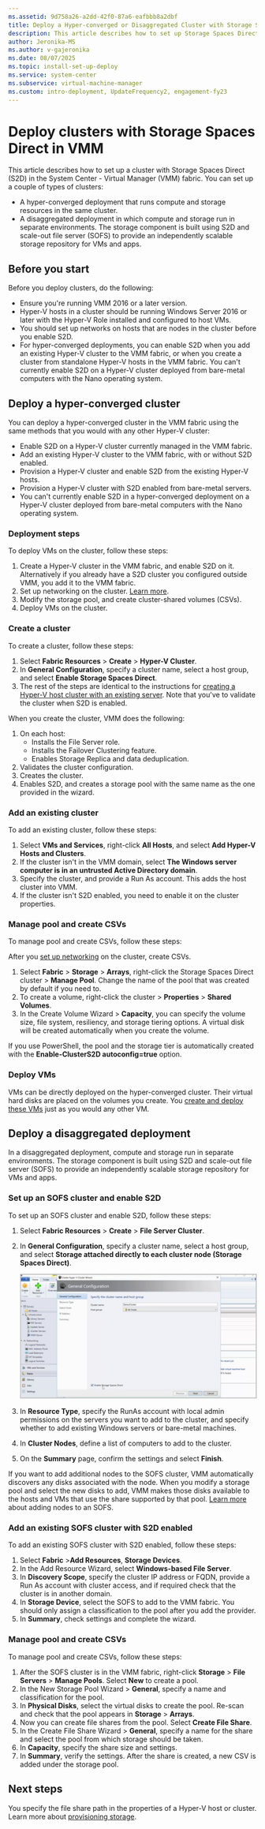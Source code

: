 ```yaml
---
ms.assetid: 9d758a26-a2dd-42f0-87a6-eafbbb8a2dbf
title: Deploy a Hyper-converged or Disaggregated Cluster with Storage Spaces Direct in VMM
description: This article describes how to set up Storage Spaces Direct in the VMM fabric
author: Jeronika-MS
ms.author: v-gajeronika
ms.date: 08/07/2025
ms.topic: install-set-up-deploy
ms.service: system-center
ms.subservice: virtual-machine-manager
ms.custom: intro-deployment, UpdateFrequency2, engagement-fy23
---
```


# Deploy clusters with Storage Spaces Direct in VMM



This article describes how to set up a cluster with Storage Spaces Direct (S2D) in the System Center - Virtual Manager (VMM) fabric. You can set up a couple of types of clusters:

- A hyper-converged deployment that runs compute and storage resources in the same cluster.
- A disaggregated deployment in which compute and storage run in separate environments. The storage component is built using S2D and scale-out file server (SOFS) to provide an independently scalable storage repository for VMs and apps.

## Before you start

Before you deploy clusters, do the following:

- Ensure you're running VMM 2016 or a later version.
- Hyper-V hosts in a cluster should be running Windows Server 2016 or later with the Hyper-V Role installed and configured to host VMs.
- You should set up networks on hosts that are nodes in the cluster before you enable S2D.
- For hyper-converged deployments, you can enable S2D when you add an existing Hyper-V cluster to the VMM fabric, or when you create a cluster from standalone Hyper-V hosts in the VMM fabric. You can't currently enable S2D on a Hyper-V cluster deployed from bare-metal computers with the Nano operating system.

## Deploy a hyper-converged cluster

You can deploy a hyper-converged cluster in the VMM fabric using the same methods that you would with any other Hyper-V cluster:

- Enable S2D on a Hyper-V cluster currently managed in the VMM fabric. 
- Add an existing Hyper-V cluster to the VMM fabric, with or without S2D enabled.
- Provision a Hyper-V cluster and enable S2D from the existing Hyper-V hosts.
- Provision a Hyper-V cluster with S2D enabled from bare-metal servers.
- You can't currently enable S2D in a hyper-converged deployment on a Hyper-V cluster deployed from bare-metal computers with the Nano operating system.


### Deployment steps

To deploy VMs on the cluster, follow these steps:

1. Create a Hyper-V cluster in the VMM fabric, and enable S2D on it. Alternatively if you already have a S2D cluster you configured outside VMM, you add it to the VMM fabric.
2. Set up networking on the cluster. [Learn more](manage-networks.md).
3. Modify the storage pool, and create cluster-shared volumes (CSVs).
4. Deploy VMs on the cluster.

### Create a cluster

To create a cluster, follow these steps:

1. Select **Fabric Resources** > **Create** > **Hyper-V Cluster**.
2. In **General Configuration**, specify a cluster name, select a host group, and select **Enable Storage Spaces Direct**.
3. The rest of the steps are identical to the instructions for [creating a Hyper-V host cluster with an existing server](hyper-v-existing.md). Note that you've to validate the cluster when S2D is enabled.

When you create the cluster, VMM does the following:

1.  On each host:
    - Installs the File Server role.
    - Installs the Failover Clustering feature.
    - Enables Storage Replica and data deduplication.
2.  Validates the cluster configuration.
3.  Creates the cluster.
4.  Enables S2D, and creates a storage pool with the same name as the one provided in the wizard.

### Add an existing cluster

To add an existing cluster, follow these steps:

1.  Select **VMs and Services**, right-click **All Hosts**, and select **Add Hyper-V Hosts and Clusters**.
2. If the cluster isn't in the VMM domain, select **The Windows server computer is in an untrusted Active Directory domain**.
3. Specify the cluster, and provide a Run As account. This adds the host cluster into VMM.
4. If the cluster isn't S2D enabled, you need to enable it on the cluster properties.

### Manage pool and create CSVs

To manage pool and create CSVs, follow these steps:

After you [set up networking](manage-networks.md) on the cluster, create CSVs.

1. Select **Fabric** > **Storage** > **Arrays**, right-click the Storage Spaces Direct cluster > **Manage Pool**. Change the name of the pool that was created by default if you need to.
2. To create a volume, right-click the cluster > **Properties** > **Shared Volumes**.
3. In the Create Volume Wizard > **Capacity**, you can specify the volume size, file system, resiliency, and storage tiering options. A virtual disk will be created automatically when you create the volume.

If you use PowerShell, the pool and the storage tier is automatically created with the **Enable-ClusterS2D autoconfig=true** option.

### Deploy VMs

VMs can be directly deployed on the hyper-converged cluster. Their virtual hard disks are placed on the volumes you create. You [create and deploy these VMs](provision-vms.md) just as you would any other VM.


## Deploy a disaggregated deployment

In a disaggregated deployment, compute and storage run in separate environments. The storage component is built using S2D and scale-out file server (SOFS) to provide an independently scalable storage repository for VMs and apps.

### Set up an SOFS cluster and enable S2D

To set up an SOFS cluster and enable S2D, follow these steps:

1. Select **Fabric Resources** > **Create** > **File Server Cluster**.
2.  In **General Configuration**, specify a cluster name, select a host group, and select **Storage attached directly to each cluster node (Storage Spaces Direct)**.

    ![Screenshot showing Create storage spaces direct cluster.](./media/storage-spaces-deploy/storage-spaces-direct-enable.png)

3. In **Resource Type**, specify the RunAs account with local admin permissions on the servers you want to add to the cluster, and specify whether to add existing Windows servers or bare-metal machines.
4. In **Cluster Nodes**, define a list of computers to add to the cluster.
5. On the **Summary** page, confirm the settings and select **Finish**.

If you want to add additional nodes to the SOFS cluster, VMM automatically discovers any disks associated with the node. When you modify a storage pool and select the new disks to add, VMM makes those disks available to the hosts and VMs that use the share supported by that pool. [Learn more](sofs.md) about adding nodes to an SOFS.

### Add an existing SOFS cluster with S2D enabled

To add an existing SOFS cluster with S2D enabled, follow these steps:

1. Select **Fabric** >**Add Resources**, **Storage Devices**.
2. In the Add Resource Wizard, select **Windows-based File Server**.
3. In **Discovery Scope**, specify the cluster IP address or FQDN, provide a Run As account with cluster access, and if required check that the cluster is in another domain.
4. In **Storage Device**, select the SOFS to add to the VMM fabric. You should only assign a classification to the pool after you add the provider.
5. In **Summary**, check settings and complete the wizard.

### Manage pool and create CSVs

To manage pool and create CSVs, follow these steps:

1. After the SOFS cluster is in the VMM fabric, right-click **Storage** > **File Servers** > **Manage Pools**. Select **New** to create a pool.
2. In the New Storage Pool Wizard > **General**, specify a name and classification for the pool.
3. In **Physical Disks**, select the virtual disks to create the pool. Re-scan and check that the pool appears in **Storage** > **Arrays**.
4. Now you can create file shares from the pool. Select **Create File Share**.
5. In the Create File Share Wizard > **General**, specify a name for the share and select the pool from which storage should be taken.
6. In **Capacity**, specify the share size and settings.
7. In **Summary**, verify the settings. After the share is created, a new CSV is added under the storage pool.

## Next steps

You specify the file share path in the properties of a Hyper-V host or cluster. Learn more about [provisioning storage](hyper-v-storage.md).
